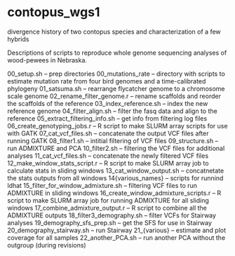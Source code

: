 # contopus_wgs1
divergence history of two contopus species and characterization of a few hybrids

Descriptions of scripts to reproduce whole genome sequencing analyses of wood-pewees in Nebraska.

00_setup.sh – prep directories
00_mutations_rate – directory with scripts to estimate mutation rate from four bird genomes and a time-calibrated phylogeny
01_satsuma.sh – rearrange flycatcher genome to a chromosome scale genome
02_rename_filter_genome.r – rename scaffolds and reorder the scaffolds of the reference
03_index_reference.sh – index the new reference genome
04_filter_align.sh – filter the fasq data and align to the reference
05_extract_filtering_info.sh – get info from filtering log files
06_create_genotyping_jobs.r – R script to make SLURM array scripts for use with GATK
07_cat_vcf_files.sh – concatenate the output VCF files after running GATK
08_filter1.sh – intitial filtering of VCF files
09_structure.sh – run ADMIXTURE and PCA
10_filter2.sh – filtering the VCF files for additional analyses
11_cat_vcf_files.sh – concatenate the newly filtered VCF files
12_make_window_stats_script.r – R script to make SLURM array job to calculate stats in sliding windows
13_cat_window_output.sh – concatnetate the stats outputs from all windows
14{various_names} – scripts for runnind ldhat
15_filter_for_window_admixture.sh – filtering VCF files to run ADMIXTURE in sliding windows
16_create_window_admixture_scripts.r – R script to make SLURM array job for running ADMIXTURE for all sliding windows
17_combine_admixture_output.r – R script to combine all the ADMIXTURE outputs
18_filter3_demography.sh – filter VCFs for Stairway analyses
19_demography_sfs_prep.sh – get the SFS for use in Stairway
20_demography_stairway.sh – run Stairway
21_{various} – estimate and plot coverage for all samples
22_another_PCA.sh – run another PCA without the outgroup (during revisions)


